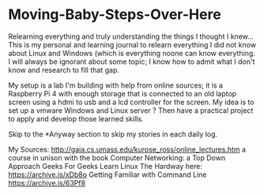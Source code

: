 # Moving-Baby-Steps-Over-Here

Relearning everything and truly understanding the things I thought I knew...
This is my personal and learning journal to relearn everything I did not know about Linux and Windows (which is everything noone can know everything. I will always be ignorant about some topic; I know how to admit what I don't know and research to fill that gap.

My setup is a lab I'm building with help from online sources; it is a Raspberry Pi 4 with enough storage that is connected to an old laptop screen using a hdmi to usb and a lcd controller for the screen. My idea is to set up a vmware Windows and Linux server ? 
Then have a practical project to apply and develop those learned skills. 

Skip to the *Anyway section to skip my stories in each daily log. 


My Sources: 
http://gaia.cs.umass.edu/kurose_ross/online_lectures.htm  a course in unison with the book Computer Networking: a Top Down Approach 
Geeks For Geeks 
Learn Linux The Hardway here: https://archive.is/xDb8o
Getting Familiar with Command Line https://archive.is/63Pf8
